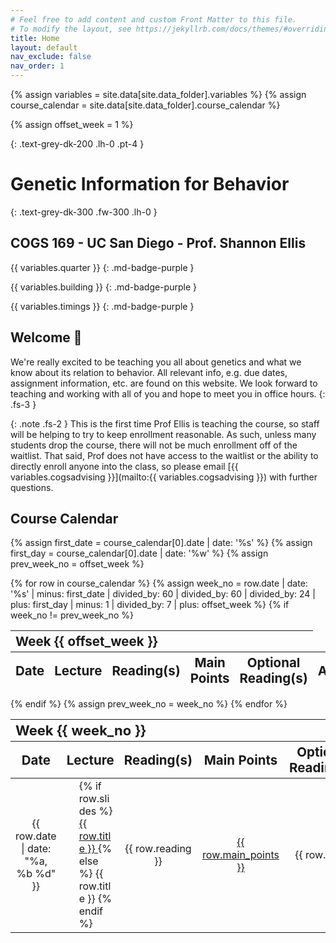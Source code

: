 ```yaml
---
# Feel free to add content and custom Front Matter to this file.
# To modify the layout, see https://jekyllrb.com/docs/themes/#overriding-theme-defaults
title: Home
layout: default
nav_exclude: false
nav_order: 1
---
```


{% assign variables = site.data[site.data_folder].variables %}
{% assign course_calendar = site.data[site.data_folder].course_calendar %}
<!-- Fall quarter starts in Week 0 while the other quarters start in Week 1 -->
{% assign offset_week = 1 %}

<script>
if (site.data_folder.charAt(0) === 'f') {
    {% assign offset_week = 0 %}
</script>

{: .text-grey-dk-200 .lh-0 .pt-4 }
# Genetic Information for Behavior

{: .text-grey-dk-300 .fw-300 .lh-0 }
## COGS 169 - UC San Diego - Prof. Shannon Ellis

{{ variables.quarter }}
{: .md-badge-purple }

{{ variables.building }}
{: .md-badge-purple }

{{ variables.timings }}
{: .md-badge-purple }


## Welcome <span title="https://jarv.is/" class="wave">👋</span> 

We're really excited to be teaching you all about genetics and what we know about its relation to behavior. All relevant info, e.g. due dates, assignment information, etc. are found on this website. We look forward to teaching and working with all of you and hope to meet you in office hours.
{: .fs-3 }

{: .note .fs-2 }
This is the first time Prof Ellis is teaching the course, so staff will be helping to try to keep enrollment reasonable. As such, unless many students drop the course, there will not be much enrollment off of the waitlist. That said, Prof does not have access to the waitlist or the ability to directly enroll anyone into the class, so please email [{{ variables.cogsadvising }}](mailto:{{ variables.cogsadvising }}) with further questions.

## Course Calendar

{% assign first_date = course_calendar[0].date | date: '%s' %}
{% assign first_day = course_calendar[0].date | date: '%w' %}
{% assign prev_week_no = offset_week %}
<table style="table-layout: fixed; text-align: left; width: 100%;">
    <colspan>
        <col style="width: 15%; border: none">
        <col style="width: 20%; border: none">
        <col style="width: 20%; border: none">
        <col style="width: 10%; border: none">
        <col style="width: 20%; border: none">
        <col style="width: 15%; border: none">
    </colspan>
    <thead>
        <tr class="header">
            <th colspan="5" style="font-size-adjust:0.70"> Week {{ offset_week }} </th>
        </tr>
        <tr class="header">
            <th style="text-align: center; font-size-adjust:0.70"> Date </th>
            <th style="text-align: center; font-size-adjust:0.70"> Lecture </th>
            <th style="text-align: center; font-size-adjust:0.70"> Reading(s) </th>
            <th style="text-align: center; font-size-adjust:0.70"> Main Points </th>
            <th style="text-align: center; font-size-adjust:0.70"> Optional Reading(s)</th>
            <th style="text-align: center; font-size-adjust:0.70"> Assignment </th>
        </tr>
    </thead>
    <tbody>
{% for row in course_calendar %}
    {% assign week_no = row.date | date: '%s' | minus: first_date | divided_by: 60 | divided_by: 60 | divided_by: 24 | plus: first_day | minus: 1 | divided_by: 7 | plus: offset_week %}
    <!-- Week number is calculated as follows. Take the current row date as epoch and subtract the first date from course calendar.
    Convert it to number of days (How many days ahead is the current row date from first date) and add the day number of the first day of the week.
    Sunday is considered as 0, Monday as 1 and so on (strftime), but to start our week from Monday, we subtract 1 and then divide by 7 to get week no
    Offset week is used since fall quarter starts in Week 0 while other quarters start in Week 1 -->
    {% if week_no != prev_week_no %}
    </tbody>
</table>
<table style="table-layout: fixed; text-align: left; width: 100%;">
    <colspan>
        <col style="width: 15%; border: none">
        <col style="width: 20%; border: none">
        <col style="width: 20%; border: none">
        <col style="width: 10%; border: none">
        <col style="width: 20%; border: none">
        <col style="width: 15%; border: none">
    </colspan>
    <thead>
        <tr class="header">
            <th colspan="5" style="font-size-adjust:0.75"> Week {{ week_no }} </th>
         </tr>
        <tr class="header">
            <th style="text-align: center; font-size-adjust:0.70"> Date </th>
            <th style="text-align: center; font-size-adjust:0.70"> Lecture </th>
            <th style="text-align: center; font-size-adjust:0.70"> Reading(s) </th>
            <th style="text-align: center; font-size-adjust:0.70"> Main Points </th>
            <th style="text-align: center; font-size-adjust:0.70"> Optional Reading(s)</th>
            <th style="text-align: center; font-size-adjust:0.70"> Assignment </th>
        </tr>
    </thead>
    <tbody>
    {% endif %}
    {% assign prev_week_no = week_no %}
        <tr>
            <td style="text-align: center"> {{ row.date | date: "%a, %b %d" }} </td>
            <td style="padding-left: 4%"> {% if row.slides %} <a href="{{ row.slides }}"> {{ row.title }} </a> {% else %} {{ row.title }} {% endif %} </td>
            <td style="text-align: center"> {{ row.reading }} </td>
            <td style="text-align: center"> <a href="{{ row.mp_link }}"> {{ row.main_points }} </a> </td>
            <td style="text-align: center"> {{ row.opt }} </td>
            <td style="text-align: center"> <a href="{{ row.assign_link }}"> {{ row.assignment }} </a> </td>
        </tr>
{% endfor %}
    </tbody>
</table>

